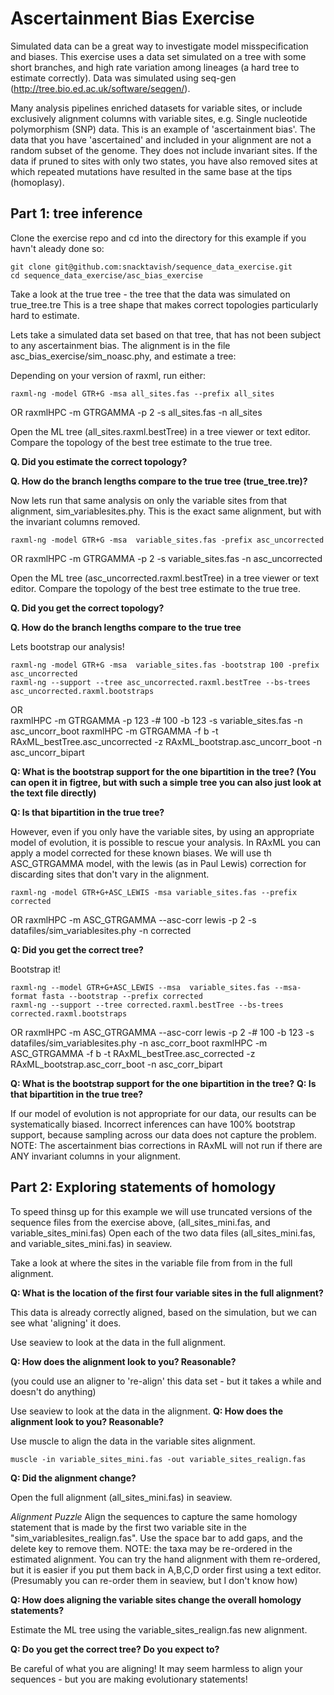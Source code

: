# Ascertainment Bias Exercise
Simulated data can be a great way to investigate model misspecification and biases. This exercise uses a data set simulated on a tree with some short branches, and high rate variation among lineages (a hard tree to estimate correctly). Data was simulated using seq-gen (http://tree.bio.ed.ac.uk/software/seqgen/).


Many analysis pipelines enriched datasets for variable sites, or include exclusively alignment columns with variable sites, e.g. Single nucleotide polymorphism (SNP) data. This is an example of 'ascertainment bias'. 
The data that you have 'ascertained' and included in your alignment are not a random subset of the genome. They does not include invariant sites. 
If the data if pruned to sites with only two states, you have also removed sites at which repeated mutations have resulted in the same base at the tips (homoplasy).

## Part 1: tree inference


Clone the exercise repo and cd into the directory for this example if you havn't aleady done so:

    git clone git@github.com:snacktavish/sequence_data_exercise.git
    cd sequence_data_exercise/asc_bias_exercise


Take a look at the true tree -   the tree that the data was simulated on true_tree.tre
This is a tree shape that makes correct topologies particularly hard to estimate.


Lets take a simulated data set based on that tree, that has not been subject to any ascertainment bias.
The alignment is in the file asc_bias_exercise/sim_noasc.phy, and estimate a tree:

Depending on your version of raxml, run either:



    raxml-ng -model GTR+G -msa all_sites.fas --prefix all_sites
OR 
    raxmlHPC -m GTRGAMMA -p 2 -s  all_sites.fas -n all_sites


Open the ML tree (all_sites.raxml.bestTree) in a tree viewer or text editor.
Compare the topology of the best tree estimate to the true tree. 

**Q. Did you estimate the correct topology?**

**Q. How do the branch lengths compare to the true tree (true_tree.tre)?**

Now lets run that same analysis on only the variable sites from that alignment, sim_variablesites.phy. This is the exact same alignment, but with the invariant columns removed.


    raxml-ng -model GTR+G -msa  variable_sites.fas -prefix asc_uncorrected
OR 
    raxmlHPC -m GTRGAMMA -p 2 -s variable_sites.fas -n asc_uncorrected

Open the ML tree (asc_uncorrected.raxml.bestTree) in a tree viewer or text editor.
Compare the topology of the best tree estimate to the true tree. 

**Q. Did you get the correct topology?**

**Q. How do the branch lengths compare to the true tree**


Lets bootstrap our analysis!


    raxml-ng -model GTR+G -msa  variable_sites.fas -bootstrap 100 -prefix asc_uncorrected
    raxml-ng --support --tree asc_uncorrected.raxml.bestTree --bs-trees asc_uncorrected.raxml.bootstraps
OR  
    raxmlHPC -m GTRGAMMA -p 123 -# 100 -b 123 -s variable_sites.fas -n asc_uncorr_boot
    raxmlHPC -m GTRGAMMA -f b -t RAxML_bestTree.asc_uncorrected -z RAxML_bootstrap.asc_uncorr_boot -n asc_uncorr_bipart




**Q: What is the bootstrap support for the one bipartition in the tree? (You can open it in figtree, but with such a simple tree you can also just look at the text file directly)**

**Q: Is that bipartition in the true tree?**

However, even if you only have the variable sites, by using an appropriate model of evolution, it is possible to rescue your analysis. In RAxML you can apply a model corrected for these known biases. We will use th ASC_GTRGAMMA model, with the lewis (as in Paul Lewis) correction for discarding sites that don't vary in the alignment.

    raxml-ng -model GTR+G+ASC_LEWIS -msa variable_sites.fas --prefix corrected
OR 
    raxmlHPC -m ASC_GTRGAMMA --asc-corr lewis -p 2 -s datafiles/sim_variablesites.phy -n corrected


**Q: Did you get the correct tree?**

Bootstrap it!

    raxml-ng --model GTR+G+ASC_LEWIS --msa  variable_sites.fas --msa-format fasta --bootstrap --prefix corrected
    raxml-ng --support --tree corrected.raxml.bestTree --bs-trees corrected.raxml.bootstraps
OR 
   raxmlHPC -m ASC_GTRGAMMA --asc-corr lewis -p 2 -# 100 -b 123 -s datafiles/sim_variablesites.phy -n asc_corr_boot
   raxmlHPC -m ASC_GTRGAMMA -f b -t RAxML_bestTree.asc_corrected -z RAxML_bootstrap.asc_corr_boot -n asc_corr_bipart


**Q: What is the bootstrap support for the one bipartition in the tree?**
**Q: Is that bipartition in the true tree?**

If our model of evolution is not appropriate for our data, our results can be systematically biased. Incorrect inferences can have 100% bootstrap support, because sampling across our data does not capture the problem.
NOTE: The ascertainment bias corrections in RAxML will not run if there are ANY invariant columns in your alignment.

## Part 2: Exploring statements of homology

To speed thinsg up for this example we will use truncated versions of the sequence files from the exercise above,  (all_sites_mini.fas, and variable_sites_mini.fas)
Open each of the two data files (all_sites_mini.fas, and variable_sites_mini.fas) in seaview.

Take a look at where the sites in the variable file from from in the full alignment.

**Q: What is the location of the first four variable sites in the full alignment?**


This data is already correctly aligned, based on the simulation, but we can see what 'aligning' it does.

Use seaview to look at the data in the full alignment. 

**Q: How does the alignment look to you? Reasonable?**

(you could use an aligner to 're-align' this data set - but it takes a while and doesn't do anything)


Use seaview to look at the data in the alignment. 
**Q: How does the alignment look to you? Reasonable?**


Use muscle to align the data in the variable sites alignment. 

    muscle -in variable_sites_mini.fas -out variable_sites_realign.fas


**Q: Did the alignment change?**


Open the full alignment (all_sites_mini.fas) in seaview.

*Alignment Puzzle*
Align the sequences to capture the same homology statement that is made by the first two variable site in the "sim_variablesites_realign.fas".
Use the space bar to add gaps, and the delete key to remove them.
NOTE: the taxa may be re-ordered in the estimated alignment. You can try the hand alignment with them re-ordered, but it is easier if you put them back in A,B,C,D order first using a text editor. 
(Presumably you can re-order them in seaview, but I don't know how)


**Q: How does aligning the variable sites change the overall homology statements?**


Estimate the ML tree using the variable_sites_realign.fas new alignment.

**Q: Do you get the correct tree? Do you expect to?**


Be careful of what you are aligning! It may seem harmless to align your sequences - but you are making evolutionary statements!